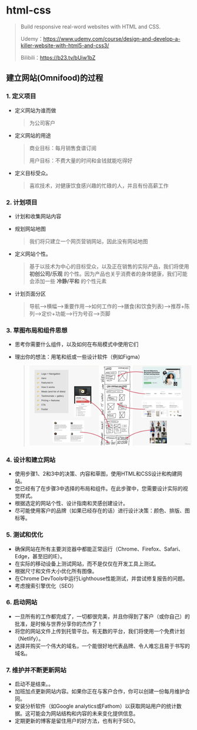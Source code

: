 # html-css

> Build responsive real-word websites with HTML and CSS.
>
> Udemy：https://www.udemy.com/course/design-and-develop-a-killer-website-with-html5-and-css3/
>
> Bilibili：https://b23.tv/bUiw1bZ

## 建立网站(Omnifood)的过程

### 1. 定义项目

- 定义网站为谁而做

  > 为公司客户

- 定义网站的用途

  >  商业目标：每月销售食谱订阅
  >
  >  用户目标：不费大量的时间和金钱就能吃得好

- 定义目标受众。

  > 喜欢技术，对健康饮食感兴趣的忙碌的人，并且有份高薪工作

### 2. 计划项目

- 计划和收集网站内容

- 规划网站地图

  > 我们将只建立一个网页营销网站，因此没有网站地图

- 定义网站个性。

  > 基于以技术为中心的目标受众，以及正在销售的实际产品，我们将使用 **初创公司/乐观** 的个性。因为产品也关乎消费者的身体健康，我们可能会添加一些 **冷静/平和** 的个性元素

- 计划页面分区

  > 导航—>横幅—>重要作用—>如何工作的—>膳食(和饮食列表)—>推荐+陈列—>定价+功能—>行为号召—>页脚

### 3. 草图布局和组件思想

- 思考你需要什么组件，以及如何在布局模式中使用它们

- 理出你的想法：用笔和纸或一些设计软件（例如Figma）

  > ![components-layouts](img/components-layouts.png)

### 4. 设计和建立网站

- 使用步骤1、2和3中的决策、内容和草图，使用HTML和CSS设计和构建网站。
- 您已经有了在步骤3中选择的布局和组件。在此步骤中，您需要设计实际的视觉样式。
- 根据选定的网站个性、设计指南和灵感创建设计。
- 尽可能使用客户的品牌（如果已经存在的话）进行设计决策：颜色、排版、图标等。

### 5. 测试和优化

- 确保网站在所有主要浏览器中都能正常运行（Chrome、Firefox、Safari、Edge，甚至旧的IE）。
- 在实际的移动设备上测试网站，而不是仅仅在开发工具上测试。
- 根据尺寸和文件大小优化所有图像。
- 在Chrome DevTools中运行Lighthouse性能测试，并尝试修复报告的问题。
- 考虑搜索引擎优化（SEO）

### 6. 启动网站

- 一旦所有的工作都完成了，一切都很完美，并且你得到了客户（或你自己）的批准，是时候与世界分享你的杰作了！
- 将您的网站文件上传到托管平台。有无数的平台，我们将使用一个免费计划（Netlify）。
- 选择并购买一个伟大的域名，一个能很好地代表品牌、令人难忘且易于书写的域名。

### 7. 维护并不断更新网站

- 启动不是结束。。
- 加班加点更新网站内容。如果你正在与客户合作，你可以创建一份每月维护合同。
- 安装分析软件（如Google analytics或Fathom）以获取网站用户的统计数据。这可能会为网站结构和内容的未来变化提供信息。
- 定期更新的博客是留住用户的好方法，也有利于SEO。
